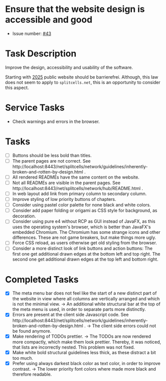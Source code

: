 # Ensure that the website design is accessible and good
* Issue number: [\#43](https://codeberg.org/splitcells-net/net.splitcells.network.community/issues/43)
# Task Description
Improve the design, accessibility and usability of the software.

Starting with [2025](https://www.golem.de/news/barrierefreiheit-deutsche-webseiten-sind-versetzungsgefaehrdet-2409-188655.html)
public website should be barrierefrei.
Although, this law does not seem to apply to `splitcells.net`,
this is an opportunity to consider this aspect.
# Service Tasks
* Check warnings and errors in the browser.
# Tasks
* [ ] Buttons should be less bold than titles.
* [ ] The parent pages are not correct. See http://localhost:8443/net/splitcells/network/guidelines/inherently-broken-and-rotten-by-design.html .
* [ ] All rendered READMEs have the same content on the website.
* [ ] Not all READMEs are visible in the parent pages. See http://localhost:8443/net/splitcells/network/hub/README.html .
* [ ] In web layout add link from primary column to secondary column.
* [ ] Improve styling of low priority buttons of chapters. 
* [ ] Consider using pastel color palette for none black and white colors.
* [ ] Consider add paper folding or origami as CSS style for background, as decoration.
* [ ] Consider using pure e4 without RCP as GUI instead of JavaFX,
  as this uses the operating system's browser,
  which is better than JavaFX's embedded Chromium.
  The Chromium has some strange icons and other differences.
  These are not game breakers, but make things more ugly.
* [ ] Force CSS reload, as users otherwise get old styling from the browser.
* [ ] Consider a more distinct look of link buttons and action buttons:
  The first one get additional drawn edges at the bottom left and top right.
  The second one get additional drawn edges at the top left and bottom right.
# Completed Tasks
* [x] The meta menu bar does not feel like the start of a new distinct part of the website in view where all columns are vertically arranged and which is not the minimal view.
  -> An additional white structural bar at the top of the meta menu is used, in order to separate parts more distinctly.
* [x] Errors are present at the client side Javascript code. See http://localhost:8443/net/splitcells/network/guidelines/inherently-broken-and-rotten-by-design.html .
  -> The client side errors could not be found anymore.
* [x] Make rendering of TODOs prettier. -> The TODOs are now rendered more compactly, which make them look prettier.
  Thereby, it was noticed, that lists are incorrectly nested.
  This problem was not fixed.
* [x] Make white bold structural guidelines less thick, as these distract a bit too much.
* [x] Prefer using always darkest black color as text color,
  in order to improve contrast.
  -> The lower priority font colors where made more black and therefore readable.
